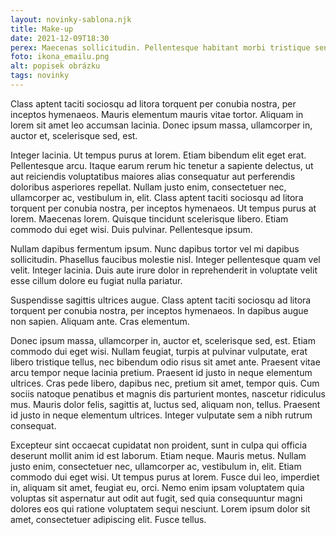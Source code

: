 ```yaml
---
layout: novinky-sablona.njk
title: Make-up
date: 2021-12-09T18:30
perex: Maecenas sollicitudin. Pellentesque habitant morbi tristique senectus et netus et malesuada fames ac turpis egestas. Duis sapien nunc, commodo et, interdum suscipit, sollicitudin et, dolor.
foto: ikona_emailu.png
alt: popisek obrázku
tags: novinky
---
```



 Class aptent taciti sociosqu ad litora torquent per conubia nostra, per inceptos hymenaeos. Mauris elementum mauris vitae tortor. Aliquam in lorem sit amet leo accumsan lacinia. Donec ipsum massa, ullamcorper in, auctor et, scelerisque sed, est.

Integer lacinia. Ut tempus purus at lorem. Etiam bibendum elit eget erat. Pellentesque arcu. Itaque earum rerum hic tenetur a sapiente delectus, ut aut reiciendis voluptatibus maiores alias consequatur aut perferendis doloribus asperiores repellat. Nullam justo enim, consectetuer nec, ullamcorper ac, vestibulum in, elit. Class aptent taciti sociosqu ad litora torquent per conubia nostra, per inceptos hymenaeos. Ut tempus purus at lorem. Maecenas lorem. Quisque tincidunt scelerisque libero. Etiam commodo dui eget wisi. Duis pulvinar. Pellentesque ipsum.

Nullam dapibus fermentum ipsum. Nunc dapibus tortor vel mi dapibus sollicitudin. Phasellus faucibus molestie nisl. Integer pellentesque quam vel velit. Integer lacinia. Duis aute irure dolor in reprehenderit in voluptate velit esse cillum dolore eu fugiat nulla pariatur.

Suspendisse sagittis ultrices augue. Class aptent taciti sociosqu ad litora torquent per conubia nostra, per inceptos hymenaeos. In dapibus augue non sapien. Aliquam ante. Cras elementum.

Donec ipsum massa, ullamcorper in, auctor et, scelerisque sed, est. Etiam commodo dui eget wisi. Nullam feugiat, turpis at pulvinar vulputate, erat libero tristique tellus, nec bibendum odio risus sit amet ante. Praesent vitae arcu tempor neque lacinia pretium. Praesent id justo in neque elementum ultrices. Cras pede libero, dapibus nec, pretium sit amet, tempor quis. Cum sociis natoque penatibus et magnis dis parturient montes, nascetur ridiculus mus. Mauris dolor felis, sagittis at, luctus sed, aliquam non, tellus. Praesent id justo in neque elementum ultrices. Integer vulputate sem a nibh rutrum consequat.

Excepteur sint occaecat cupidatat non proident, sunt in culpa qui officia deserunt mollit anim id est laborum. Etiam neque. Mauris metus. Nullam justo enim, consectetuer nec, ullamcorper ac, vestibulum in, elit. Etiam commodo dui eget wisi. Ut tempus purus at lorem. Fusce dui leo, imperdiet in, aliquam sit amet, feugiat eu, orci. Nemo enim ipsam voluptatem quia voluptas sit aspernatur aut odit aut fugit, sed quia consequuntur magni dolores eos qui ratione voluptatem sequi nesciunt. Lorem ipsum dolor sit amet, consectetuer adipiscing elit. Fusce tellus.
